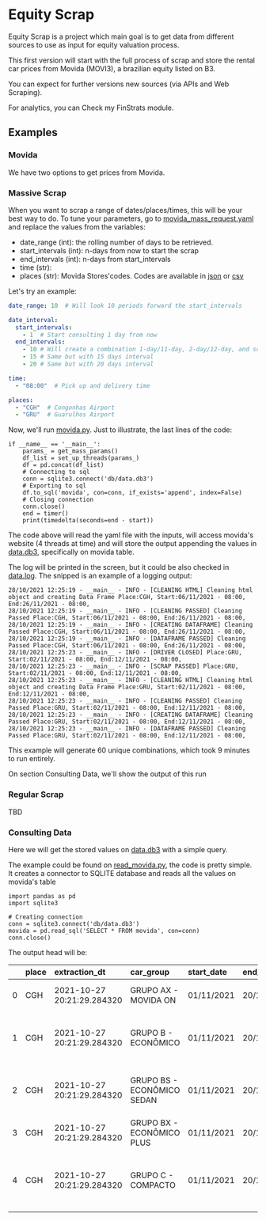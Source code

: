 # Equity Scrap

Equity Scrap is a project which main goal is to get data from different sources to use as input for equity valuation
process.

This first version will start with the full process of scrap and store the rental car prices from Movida (MOVI3), a
brazilian equity listed on B3.

You can expect for further versions new sources (via APIs and Web Scraping).

For analytics, you can Check my FinStrats module.

## Examples

### Movida

We have two options to get prices from Movida.

### Massive Scrap

When you want to scrap a range of dates/places/times, this will be your best way to do. To tune your parameters, go
to [movida_mass_request.yaml](Cars/movida_mass_request.yaml) and replace the values from the variables:

* date_range (int): the rolling number of days to be retrieved.
* start_intervals (int): n-days from now to start the scrap
* end_intervals (int): n-days from start_intervals
* time (str):
* places (str): Movida Stores'codes.  Codes are available in [json](db/movida_stores.json') or [csv](db/movida_stores.csv)

Let's try an example:

```yaml
date_range: 10  # Will look 10 periods forward the start_intervals

date_interval:
  start_intervals:
    - 1  # Start consulting 1 day from now
  end_intervals:
    - 10 # Will create a combination 1-day/11-day, 2-day/12-day, and so on...
    - 15 # Same but with 15 days interval
    - 20 # Same but with 20 days interval

time:
  - "08:00"  # Pick up and delivery time

places:
  - "CGH"  # Congonhas Airport
  - "GRU"  # Guarulhos Airport
``` 

Now, we'll run [movida.py](Cars/movida.py). Just to illustrate, the last lines of the code:

```python3
if __name__ == '__main__':
    params_ = get_mass_params()
    df_list = set_up_threads(params_)
    df = pd.concat(df_list)
    # Connecting to sql
    conn = sqlite3.connect('db/data.db3')
    # Exporting to sql
    df.to_sql('movida', con=conn, if_exists='append', index=False)
    # Closing connection
    conn.close()
    end = timer()
    print(timedelta(seconds=end - start))
```

The code above will read the yaml file with the inputs, will access movida's website (4 threads at time) and will store
the output appending the values in [data.db3](db/data.db3), specifically on movida table.

The log will be printed in the screen, but it could be also checked in [data.log](data.log). The snipped is an example
of a logging output:

```
28/10/2021 12:25:19 - __main__ - INFO - [CLEANING HTML] Cleaning html object and creating Data Frame Place:CGH, Start:06/11/2021 - 08:00, End:26/11/2021 - 08:00, 
28/10/2021 12:25:19 - __main__ - INFO - [CLEANING PASSED] Cleaning Passed Place:CGH, Start:06/11/2021 - 08:00, End:26/11/2021 - 08:00, 
28/10/2021 12:25:19 - __main__ - INFO - [CREATING DATAFRAME] Cleaning Passed Place:CGH, Start:06/11/2021 - 08:00, End:26/11/2021 - 08:00, 
28/10/2021 12:25:19 - __main__ - INFO - [DATAFRAME PASSED] Cleaning Passed Place:CGH, Start:06/11/2021 - 08:00, End:26/11/2021 - 08:00, 
28/10/2021 12:25:23 - __main__ - INFO - [DRIVER CLOSED] Place:GRU, Start:02/11/2021 - 08:00, End:12/11/2021 - 08:00, 
28/10/2021 12:25:23 - __main__ - INFO - [SCRAP PASSED] Place:GRU, Start:02/11/2021 - 08:00, End:12/11/2021 - 08:00, 
28/10/2021 12:25:23 - __main__ - INFO - [CLEANING HTML] Cleaning html object and creating Data Frame Place:GRU, Start:02/11/2021 - 08:00, End:12/11/2021 - 08:00, 
28/10/2021 12:25:23 - __main__ - INFO - [CLEANING PASSED] Cleaning Passed Place:GRU, Start:02/11/2021 - 08:00, End:12/11/2021 - 08:00, 
28/10/2021 12:25:23 - __main__ - INFO - [CREATING DATAFRAME] Cleaning Passed Place:GRU, Start:02/11/2021 - 08:00, End:12/11/2021 - 08:00, 
28/10/2021 12:25:23 - __main__ - INFO - [DATAFRAME PASSED] Cleaning Passed Place:GRU, Start:02/11/2021 - 08:00, End:12/11/2021 - 08:00, 
```

This example will generate 60 unique combinations, which took 9 minutes to run entirely.

On section Consulting Data, we'll show the output of this run

### Regular Scrap

TBD

### Consulting Data

Here we will get the stored values on [data.db3](db/data.db3) with a simple query.

The example could be found on [read_movida.py](Cars/read_movida.py), the code is pretty simple. It creates a connector
to SQLITE database and reads all the values on movida's table
```python3
import pandas as pd
import sqlite3

# Creating connection
conn = sqlite3.connect('db/data.db3')
movida = pd.read_sql('SELECT * FROM movida', con=conn)
conn.close()
```

The output head will be:

|    | place   | extraction_dt              | car_group                  | start_date   | end_date   | start_time   | end_time   | cars                                |   prices |
|---:|:--------|:---------------------------|:---------------------------|:-------------|:-----------|:-------------|:-----------|:------------------------------------|---------:|
|  0 | CGH     | 2021-10-27 20:21:29.284320 | GRUPO AX - MOVIDA ON       | 01/11/2021   | 20/11/2021 | 08:00        | 08:00      | Mobi Like ou similar                |   211.56 |
|  1 | CGH     | 2021-10-27 20:21:29.284320 | GRUPO B - ECONÔMICO        | 01/11/2021   | 20/11/2021 | 08:00        | 08:00      | Uno, Onix, Gol, Argo, ou similar    |   233.43 |
|  2 | CGH     | 2021-10-27 20:21:29.284320 | GRUPO BS - ECONÔMICO SEDAN | 01/11/2021   | 20/11/2021 | 08:00        | 08:00      | Logan, Versa, Onix Plus ou Similar  |   253.13 |
|  3 | CGH     | 2021-10-27 20:21:29.284320 | GRUPO BX - ECONÔMICO PLUS  | 01/11/2021   | 20/11/2021 | 08:00        | 08:00      | HB20 ou Similar                     |   235.17 |
|  4 | CGH     | 2021-10-27 20:21:29.284320 | GRUPO C - COMPACTO         | 01/11/2021   | 20/11/2021 | 08:00        | 08:00      | Gol, Sandero, 208, HB20, ou similar |   251.68 |



